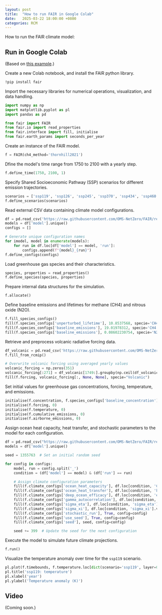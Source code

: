 ```yaml
---
layout: post
title:  "How to run FAIR in Google Colab"
date:   2025-03-22 18:00:00 +0800
categories: RCM
---
```

How to run the FAIR climate model:

## Run in Google Colab  

(Based on [this example](https://github.com/OMS-NetZero/FAIR/blob/master/examples/cmip6_ssp_emissions_run.ipynb).)  

Create a new Colab notebook, and install the FAIR python library.

```bash
!pip install fair
```

Import the necessary libraries for numerical operations, visualization, and data handling.  

```python
import numpy as np
import matplotlib.pyplot as pl
import pandas as pd

from fair import FAIR
from fair.io import read_properties
from fair.interface import fill, initialise
from fair.earth_params import seconds_per_year
```

Create an instance of the FAIR model.

```python
f = FAIR(ch4_method='thornhill2021')
```

Dfine the model's time range from 1750 to 2100 with a yearly step.  

```python
f.define_time(1750, 2100, 1)
```

Specify Shared Socioeconomic Pathway (SSP) scenarios for different emission trajectories.  

```python
scenarios = ['ssp119', 'ssp126', 'ssp245', 'ssp370', 'ssp434', 'ssp460', 'ssp534-over', 'ssp585']
f.define_scenarios(scenarios)
```

Read external CSV data containing climate model configurations.

```python
df = pd.read_csv('https://raw.githubusercontent.com/OMS-NetZero/FAIR/refs/heads/master/tests/test_data/4xCO2_cummins_ebm3.csv')
models = df['model'].unique()
configs = []

# Generate unique configuration names
for imodel, model in enumerate(models):
    for run in df.loc[df['model'] == model, 'run']:
        configs.append(f"{model}_{run}")
f.define_configs(configs)
```

Load greenhouse gas species and their characteristics.  

```python
species, properties = read_properties()
f.define_species(species, properties)
```

Prepare internal data structures for the simulation.  

```python
f.allocate()
```

Define baseline emissions and lifetimes for methane (CH4) and nitrous oxide (N2O).  

```python
f.fill_species_configs()
fill(f.species_configs['unperturbed_lifetime'], 10.8537568, specie='CH4')
fill(f.species_configs['baseline_emissions'], 19.01978312, specie='CH4')
fill(f.species_configs['baseline_emissions'], 0.08602230754, specie='N2O')
```

Retrieve and preprocess volcanic radiative forcing data.

```python
df_volcanic = pd.read_csv('https://raw.githubusercontent.com/OMS-NetZero/FAIR/refs/heads/master/tests/test_data/volcanic_ERF_monthly_175001-201912.csv', index_col='year')
f.fill_from_rcmip()

# Overwrite volcanic forcing using averaged yearly values
volcanic_forcing = np.zeros(351)
volcanic_forcing[:271] = df_volcanic[1749:].groupby(np.ceil(df_volcanic[1749:].index) // 1).mean().squeeze().values
fill(f.forcing, volcanic_forcing[:, None, None], specie="Volcanic")  
```

Set initial values for greenhouse gas concentrations, forcing, temperature, and emissions.

```python
initialise(f.concentration, f.species_configs['baseline_concentration'])
initialise(f.forcing, 0)
initialise(f.temperature, 0)
initialise(f.cumulative_emissions, 0)
initialise(f.airborne_emissions, 0)
```

Assign ocean heat capacity, heat transfer, and stochastic parameters to the model for each configuration.

```python
df = pd.read_csv("https://raw.githubusercontent.com/OMS-NetZero/FAIR/refs/heads/master/tests/test_data/4xCO2_cummins_ebm3.csv")
models = df['model'].unique()

seed = 1355763  # Set an initial random seed

for config in configs:
    model, run = config.split('_')
    condition = (df['model'] == model) & (df['run'] == run)

    # Assign climate configuration parameters
    fill(f.climate_configs['ocean_heat_capacity'], df.loc[condition, 'C1':'C3'].values.squeeze(), config=config)
    fill(f.climate_configs['ocean_heat_transfer'], df.loc[condition, 'kappa1':'kappa3'].values.squeeze(), config=config)
    fill(f.climate_configs['deep_ocean_efficacy'], df.loc[condition, 'epsilon'].values[0], config=config)
    fill(f.climate_configs['gamma_autocorrelation'], df.loc[condition, 'gamma'].values[0], config=config)
    fill(f.climate_configs['sigma_eta'], df.loc[condition, 'sigma_eta'].values[0], config=config)
    fill(f.climate_configs['sigma_xi'], df.loc[condition, 'sigma_xi'].values[0], config=config)
    fill(f.climate_configs['stochastic_run'], True, config=config)
    fill(f.climate_configs['use_seed'], True, config=config)
    fill(f.climate_configs['seed'], seed, config=config)

    seed += 399  # Update the seed for the next configuration
```

Execute the model to simulate future climate projections.

```python
f.run()
```

Visualize the temperature anomaly over time for the `ssp119` scenario.  

```python
pl.plot(f.timebounds, f.temperature.loc[dict(scenario='ssp119', layer=0)], label=f.configs)
pl.title('ssp119: temperature')
pl.xlabel('year')
pl.ylabel('Temperature anomaly (K)')
```

## Video

(Coming soon.)
